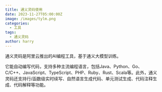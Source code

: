 ```yaml
---
title: 通义灵码使用
date: 2023-11-27T05:00:00Z
image: /images/tylm.png
categories:
  - 工具
tags:
  - 通义灵码
author: harry
---
```

通义灵码是阿里云推出的AI编程工具，基于通义大模型训练。

<!--more-->

它能自动编写代码，支持多种主流编程语言，包括Java、Python、Go、C/C++、JavaScript、TypeScript、PHP、Ruby、Rust、Scala等。此外，通义灵码还支持行/函数级实时续写、自然语言生成代码、单元测试生成、代码注释生成、代码解释等功能。
